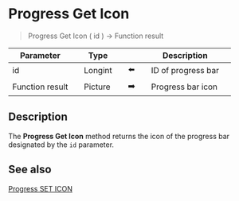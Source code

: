 # Progress Get Icon

> Progress Get Icon ( id ) -> Function result

| Parameter |     | Type |     |     |     | Description |     |
| --- | --- | --- | --- | --- | --- | --- | --- |
| id  |     | Longint |     | ⬅️ |     | ID of progress bar |     |
| Function result |     | Picture |     | ➡️ |     | Progress bar icon |     |

## Description

The **Progress Get Icon** method returns the icon of the progress bar designated by the `id` parameter.

## See also

[Progress SET ICON](Progress%20SET%20ICON.md)
